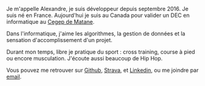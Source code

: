 <div class="blog-section">

  <p>Je m'appelle Alexandre, je suis développeur depuis septembre 2016. Je suis né en France. Aujourd'hui je suis au
  Canada pour valider un DEC en informatique au 
  <a href={'https://www.google.com/url?sa=t&rct=j&q=&esrc=s&source=web&cd=1&cad=rja&uact=8&ved=2ahUKEwjIpO_r2fndAhXsyIUKHWfRDBIQFjAAegQIAhAD&url=http%3A%2F%2Fwww.cegep-matane.qc.ca%2F&usg=AOvVaw1Hu7Dop1vxKQal71NuaKNc'}  rel="noopener noreferrer">Cegep de Matane</a>.
  </p>
  
  <p> Dans l'informatique, j'aime les algorithmes, la gestion de données et la sensation d'accomplissement d'un projet.</p>
  <p>Durant mon temps, libre je pratique du sport : cross training, course à pied ou encore musculation. J'écoute aussi beaucoup de Hip Hop.</p>
  
  <p>Vous pouvez me retrouver sur <a href="https://github.com/abeauquel" target="_blank"  rel="noopener noreferrer">Github</a>, <a
    href="https://www.strava.com/athletes/34896178" target="_blank">Strava</a>, et <a href="https://www.linkedin.com/in/alexandre-beauquel-85bb84150/?lipi=urn%3Ali%3Apage%3Ad_flagship3_search_srp_top%3B%2Btlh1tZFS2KIjKYDEdv1%2FA%3D%3D&licu=urn%3Ali%3Acontrol%3Ad_flagship3_search_srp_top-search_srp_result&lici=c79bFUZFRQKb9IRWiPTRrQ%3D%3D" target="_blank">Linkedin</a>, ou me joindre par <a
    href="mailto:beauquel.alexandre@gmail.com"  rel="noopener noreferrer">email</a>.</p>

  
</div>
